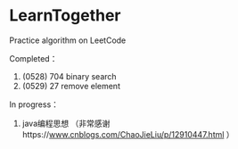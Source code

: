 # LearnTogether
Practice algorithm on LeetCode 

Completed：

1. (0528) 704 binary search
2. (0529) 27 remove element

In progress：
1. java编程思想 （非常感谢https://www.cnblogs.com/ChaoJieLiu/p/12910447.html ）
